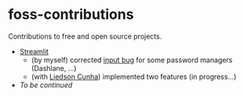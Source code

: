 # foss-contributions
Contributions to free and open source projects.

- <a href="https://streamlit.io/">Streamlit</a>
  - (by myself) corrected <a href="https://github.com/axelcarapinha/streamlit/tree/fix-bug-10115">input bug</a> for some password managers (Dashlane, ...)
  - (with <a href="https://github.com/w-userc">Liedson Cunha</a>) implemented two features (in progress...)
- _To be continued_
